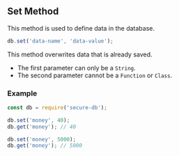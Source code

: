 ## Set Method

This method is used to define data in the database.

```javascript
db.set('data-name', 'data-value');
```

This method overwrites data that is already saved.
* The first parameter can only be a `String`.
* The second parameter cannot be a `Function` or `Class`.

### Example

```javascript
const db = require('secure-db');

db.set('money', 40);
db.get('money'); // 40

db.set('money', 5000);
db.get('money'); // 5000
```
